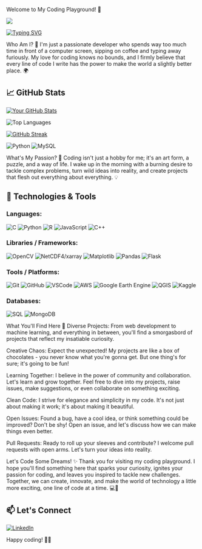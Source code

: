 Welcome to My Coding Playground! 🚀

![](https://komarev.com/ghpvc/?username=MariamCoder22)


<a href="https://git.io/typing-svg"><img src="https://readme-typing-svg.demolab.com?font=Fira+Code&pause=1000&width=435&lines=Hey+there%2C+coding+enthusiast!;I'm+Mariam!;Welcome+to+my+GitHub+repository;where+the+magic+of+coding+and;my+love+for+problem+solving+collide;in+a+glorious+explosion+of+;creativity!+%F0%9F%8C%9F" alt="Typing SVG" /></a>

Who Am I? 🤖
I'm just a passionate developer who spends way too much time in front of a computer screen, sipping on coffee and typing away furiously. My love for coding knows no bounds, and I firmly believe that every line of code I write has the power to make the world a slightly better place. 🌍

## 📈 GitHub Stats
[![Your GitHub Stats](https://github-readme-stats.vercel.app/api?username=MariamCoder22&show_icons=true&theme=radical)](https://github.com/MariamCoder22)


![Top Languages](https://github-readme-stats.vercel.app/api/top-langs/?username=MariamCoder22)


[![GitHub Streak](https://streak-stats.demolab.com/?user=MariamCoder22)](https://git.io/streak-stats)


![Python](https://img.shields.io/badge/-Python-blue?style=for-the-badge&logo=python&logoColor=white)
![MySQL](https://img.shields.io/badge/-MySQL-red?style=for-the-badge&logo=mysql&logoColor=white)



What's My Passion? 🚀
Coding isn't just a hobby for me; it's an art form, a puzzle, and a way of life. I wake up in the morning with a burning desire to tackle complex problems, turn wild ideas into reality, and create projects that flesh out everything about everything. 💡

## 🔧 Technologies & Tools
### Languages:
![C](https://img.shields.io/badge/-C-A8B9CC?style=flat-square&logo=c&logoColor=white)
![Python](https://img.shields.io/badge/-Python-3776AB?style=flat-square&logo=python&logoColor=white)
![R](https://img.shields.io/badge/-R-276DC3?style=flat-square&logo=r&logoColor=white)
![JavaScript](https://img.shields.io/badge/-JavaScript-F7DF1E?style=flat-square&logo=javascript&logoColor=black)
![C++](https://img.shields.io/badge/-C++-00599C?style=flat-square&logo=c%2B%2B&logoColor=white)

### Libraries / Frameworks:
![OpenCV](https://img.shields.io/badge/-OpenCV-5C3EE8?style=flat-square&logo=opencv&logoColor=white)
![NetCDF4/xarray](https://img.shields.io/badge/-NetCDF4/xarray-013243?style=flat-square)
![Matplotlib](https://img.shields.io/badge/-Matplotlib-11557C?style=flat-square)
![Pandas](https://img.shields.io/badge/-Pandas-150458?style=flat-square&logo=pandas&logoColor=white)
![Flask](https://img.shields.io/badge/-Flask-000000?style=flat-square&logo=flask&logoColor=white)

### Tools / Platforms:
![Git](https://img.shields.io/badge/-Git-F05032?style=flat-square&logo=git&logoColor=white)
![GitHub](https://img.shields.io/badge/-GitHub-181717?style=flat-square&logo=github&logoColor=white)
![VSCode](https://img.shields.io/badge/-VSCode-007ACC?style=flat-square&logo=visual-studio-code&logoColor=white)
![AWS](https://img.shields.io/badge/-AWS-232F3E?style=flat-square&logo=amazon-aws&logoColor=white)
![Google Earth Engine](https://img.shields.io/badge/-Google%20Earth%20Engine-34A853?style=flat-square)
![QGIS](https://img.shields.io/badge/-QGIS-589632?style=flat-square&logo=qgis&logoColor=white)
![Kaggle](https://img.shields.io/badge/-Kaggle-20BEFF?style=flat-square&logo=kaggle&logoColor=white)

### Databases:
![SQL](https://img.shields.io/badge/-SQL-4479A1?style=flat-square&logo=postgresql&logoColor=white)
![MongoDB](https://img.shields.io/badge/-MongoDB-47A248?style=flat-square&logo=mongodb&logoColor=white)

What You'll Find Here 🎁
Diverse Projects: From web development to machine learning, and everything in between, you'll find a smorgasbord of projects that reflect my insatiable curiosity.

Creative Chaos: Expect the unexpected! My projects are like a box of chocolates - you never know what you're gonna get. But one thing's for sure; it's going to be fun!

Learning Together: I believe in the power of community and collaboration. Let's learn and grow together. Feel free to dive into my projects, raise issues, make suggestions, or even collaborate on something exciting.

Clean Code: I strive for elegance and simplicity in my code. It's not just about making it work; it's about making it beautiful.


Open Issues: Found a bug, have a cool idea, or think something could be improved? Don't be shy! Open an issue, and let's discuss how we can make things even better.

Pull Requests: Ready to roll up your sleeves and contribute? I welcome pull requests with open arms. Let's turn your ideas into reality.

Let's Code Some Dreams! ✨
Thank you for visiting my coding playground. I hope you'll find something here that sparks your curiosity, ignites your passion for coding, and leaves you inspired to tackle new challenges. Together, we can create, innovate, and make the world of technology a little more exciting, one line of code at a time. 💻🌟

## 📫 Let's Connect
[![LinkedIn](https://img.shields.io/badge/-LinkedIn-0077B5?style=flat-square&logo=linkedin&logoColor=white)](https://www.linkedin.com/in/mariam-khayr-06027a189/)

Happy coding! 🚀🤖
